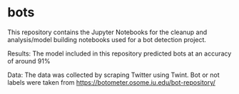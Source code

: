 # bots

This repository contains the Jupyter Notebooks for the cleanup and analysis/model building notebooks used for a bot detection project.

Results:  The model included in this repository predicted bots at an accuracy of around 91%

Data: The data was collected by scraping Twitter using Twint.  Bot or not labels were taken from https://botometer.osome.iu.edu/bot-repository/
